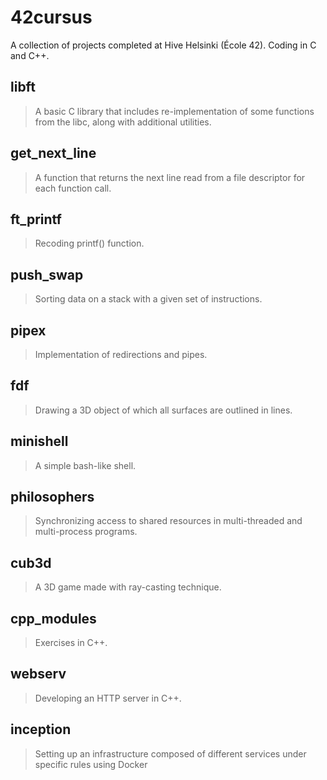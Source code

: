 # 42cursus
A collection of projects completed at Hive Helsinki (École 42). Coding in C and C++.

## libft
> A basic C library that includes re-implementation of some functions from the libc, along with additional utilities.

## get_next_line
> A function that returns the next line read from a file descriptor for each function call.

## ft_printf
> Recoding printf() function.

## push_swap
> Sorting data on a stack with a given set of instructions.

## pipex
> Implementation of redirections and pipes.

## fdf
> Drawing a 3D object of which all surfaces are outlined in lines.

## minishell
> A simple bash-like shell.

## philosophers
> Synchronizing access to shared resources in multi-threaded and multi-process programs.

## cub3d
> A 3D game made with ray-casting technique.

## cpp_modules
> Exercises in C++.

## webserv
> Developing an HTTP server in C++.

## inception
> Setting up an infrastructure composed of different services under specific rules using Docker
